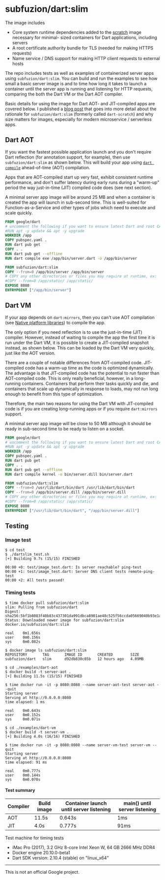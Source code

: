 # subfuzion/dart:slim

The image includes
* Core system runtime dependencies added to the
  [scratch](https://hub.docker.com/_/scratch) image necessary for minimal-
  sized containers for Dart applications, including servers
* A root certificate authority bundle for TLS (needed for making HTTPS requests)
* Name service / DNS support for making HTTP client requests to external hosts

The repo includes tests as well as examples of containerized server apps using
`subfuzion/dart:slim`. You can build and run the examples to see how small a
basic server image is and to time how long it takes to launch a container
until the server app is running and listening for HTTP requests, comparing
the both the Dart VM or the Dart AOT compiler.

Basic details for using the image for Dart AOT- and JIT-compiled apps are
covered below. I published a
[blog post](https://medium.com/google-cloud/build-slim-docker-images-for-dart-apps-ee98ea1d1cf7)
that goes into more detail about the rationale for `subfuzion/dart:slim`
(formerly called `dart-scratch`) and why size matters for images, especially
for modern microservice / serverless apps.

## Dart AOT

If you want the fastest possible application launch and you don't require
Dart reflection (for annotation support, for example), then use
`subfuzion/dart:slim` as shown below. This will build your app using
[`dart compile`](https://dart.dev/tools/dart-tool) ahead-of-time (AOT)
compilation.

Apps that are AOT-compiled start up very fast, exhibit consistent runtime
performance, and don't suffer latency during early runs during a "warm-up"
period the way just-in-time (JIT) compiled code does (see next section).

A minimal server app image will be around 25 MB and when a container is
created the app will launch in sub-second time. This is well-suited for
Function-as-a-Service and other types of jobs which need to execute and
scale quickly. 

```dockerfile
FROM google/dart
# uncomment the following if you want to ensure latest Dart and root CA bundle
#RUN apt -y update && apt -y upgrade
WORKDIR /app
COPY pubspec.yaml .
RUN dart pub get
COPY . .
RUN dart pub get --offline
RUN dart compile exe /app/bin/server.dart -o /app/bin/server

FROM subfuzion/dart:slim
COPY --from=0 /app/bin/server /app/bin/server
# COPY any other directories or files you may require at runtime, ex:
#COPY --from=0 /app/static/ /app/static/
EXPOSE 8080
ENTRYPOINT ["/app/bin/server"]
```

## Dart VM

If your app depends on `dart:mirrors`, then you can't use AOT compilation (see
[Native platform libraries](https://dart.dev/guides/libraries#native-platform-libraries))
to compile the app.

The only option if you need reflection is to use the just-in-time (JIT)
compiler. However, instead of waiting to compile the app the first time it
is run under the Dart VM, it is possible to create a JIT-compiled snapshot
instead, as shown below. This can be loaded by the Dart VM very quickly, just
like the AOT version.

There are a couple of notable differences from AOT-compiled code. JIT-compiled 
code has a warm-up time as the code is optimized dynamically. The advantage is
that JIT-compiled code has the potential to run faster than AOT-compiled
code. This is only really beneficial, however, in a long-running containers.
Containers that perform their tasks quickly and die, and containers that
scale up dynamically in response to loads, may not run long enough to 
benefit from this type of optimization.

Therefore, the main two reasons for using the Dart VM with JIT-compiled
code is if you are creating long-running apps or if you require `dart:mirrors`
support.

A minimal server app image will be close to 50 MB although it should be 
ready in sub-second time to be ready to listen on a socket. 

```dockerfile
FROM google/dart
# uncomment the following if you want to ensure latest Dart and root CA bundle
#RUN apt -y update && apt -y upgrade
WORKDIR /app
COPY pubspec.yaml .
RUN dart pub get
COPY . .
RUN dart pub get --offline
RUN dart compile kernel -o bin/server.dill bin/server.dart

FROM subfuzion/dart:slim
COPY --from=0 /usr/lib/dart/bin/dart /usr/lib/dart/bin/dart
COPY --from=0 /app/bin/server.dill /app/bin/server.dill
# COPY any other directories or files you may require at runtime, ex:
#COPY --from=0 /app/static/ /app/static/
EXPOSE 8080
ENTRYPOINT ["/usr/lib/dart/bin/dart", "/app/bin/server.dill"]
```

## Testing

### Image test

```shell
$ cd test
$ ./dartslim_test.sh
[+] Building 9.7s (15/15) FINISHED

00:00 +0: test/image_test.dart: Is server reachable? ping-test
00:00 +1: test/image_test.dart: Server DNS client tests remote-ping-test
00:00 +2: All tests passed!
```

### Timing tests

```shell
$ time docker pull subfuzion/dart:slim
slim: Pulling from subfuzion/dart
Digest: sha256:5bf1b8083f40b83c437301da991dbca8901ae48c525f56ccda05669040b93e1a
Status: Downloaded newer image for subfuzion/dart:slim
docker.io/subfuzion/dart:slim

real    0m1.656s
user    0m0.156s
sys     0m0.082s

$ docker image ls subfuzion/dart:slim
REPOSITORY       TAG       IMAGE ID       CREATED        SIZE
subfuzion/dart   slim      d92db830c85b   12 hours ago   4.09MB
```

```shell
$ cd ./examples/dart-aot
$ docker build -t server-aot .
[+] Building 11.5s (15/15) FINISHED

$ time docker run -it -p 8080:8080 --name server-aot-test server-aot --quit
Starting server
Serving at http://0.0.0.0:8080
time elapsed: 1 ms

real    0m0.643s
user    0m0.152s
sys     0m0.071s
```

```shell
$ cd ./examples/dart-vm
$ docker build -t server-vm .
[+] Building 4.0s (16/16) FINISHED

$ time docker run -it -p 8080:8080 --name server-vm-test server-vm --quit
Starting server
Serving at http://0.0.0.0:8080
time elapsed: 91 ms

real    0m0.777s
user    0m0.144s
sys     0m0.070s
```

#### Test summary

| Compiler | Build image | Container launch until server listening | main() until server listening |
|----------|-------------|-----------------------------------------|-------------------------------|
| AOT      | 11.5s       | 0.643s                                  | 1ms                           |
| JIT      | 4.0s        | 0.777s                                  | 91ms                          |

Test machine for timing tests

* iMac Pro (2017), 3.2 GHz 8-core Intel Xeon W, 64 GB 2666 MHz DDR4
* Docker engine 20.10.0-beta1
* Dart SDK version: 2.10.4 (stable) on "linux_x64"


---
This is not an official Google project.
